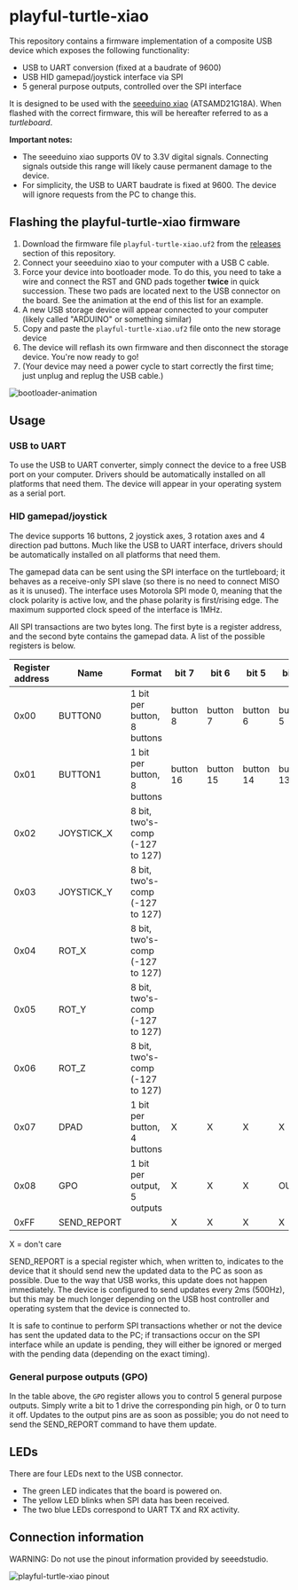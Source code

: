 # playful-turtle-xiao

This repository contains a firmware implementation of a composite USB device which exposes the following functionality:

- USB to UART conversion (fixed at a baudrate of 9600)
- USB HID gamepad/joystick interface via SPI
- 5 general purpose outputs, controlled over the SPI interface

It is designed to be used with the [seeeduino xiao](http://wiki.seeedstudio.com/Seeeduino-XIAO/) (ATSAMD21G18A). When flashed with the correct firmware, this will be hereafter referred to as a *turtleboard*.

**Important notes:**

- The seeeduino xiao supports 0V to 3.3V digital signals. Connecting signals outside this range will likely cause permanent damage to the device.
- For simplicity, the USB to UART baudrate is fixed at 9600. The device will ignore requests from the PC to change this.

## Flashing the playful-turtle-xiao firmware

1. Download the firmware file `playful-turtle-xiao.uf2` from the [releases](https://github.com/jeremyherbert/playful-turtle-xiao/releases) section of this repository.
2. Connect your seeeduino xiao to your computer with a USB C cable.
3. Force your device into bootloader mode. To do this, you need to take a wire and connect the RST and GND pads together **twice** in quick succession. These two pads are located next to the USB connector on the board. See the animation at the end of this list for an example.
4. A new USB storage device will appear connected to your computer (likely called "ARDUINO" or something similar)
5. Copy and paste the `playful-turtle-xiao.uf2` file onto the new storage device
6. The device will reflash its own firmware and then disconnect the storage device. You're now ready to go! 
7. (Your device may need a power cycle to start correctly the first time; just unplug and replug the USB cable.)

![bootloader-animation](https://github.com/SeeedDocument/Seeeduino-XIAO/raw/master/img/XIAO-reset.gif)

## Usage

### USB to UART
To use the USB to UART converter, simply connect the device to a free USB port on your computer. Drivers should be automatically installed on all platforms that need them. The device will appear in your operating system as a serial port.

### HID gamepad/joystick

The device supports 16 buttons, 2 joystick axes, 3 rotation axes and 4 direction pad buttons. Much like the USB to UART interface, drivers should be automatically installed on all platforms that need them.

The gamepad data can be sent using the SPI interface on the turtleboard; it behaves as a receive-only SPI slave (so there is no need to connect MISO as it is unused). The interface uses Motorola SPI mode 0, meaning that the clock polarity is active low, and the phase polarity is first/rising edge. The maximum supported clock speed of the interface is 1MHz.

All SPI transactions are two bytes long. The first byte is a register address, and the second byte contains the gamepad data. A list of the possible registers is below.

| Register address | Name        | Format                      | bit 7     | bit 6     | bit 5     | bit 4     | bit 3     | bit 2     | bit 1     | bit 0    |
|------------------|-------------|-----------------------------|-----------|-----------|-----------|-----------|-----------|-----------|-----------|----------|
| 0x00             | BUTTON0     | 1 bit per button, 8 buttons | button 8  | button 7  | button 6  | button 5  | button 4  | button 3  | button 2  | button 1 |
| 0x01             | BUTTON1     | 1 bit per button, 8 buttons | button 16 | button 15 | button 14 | button 13 | button 12 | button 11 | button 10 | button 9 |
| 0x02             | JOYSTICK_X  | 8 bit, two's-comp (-127 to 127)    |           |           |           |           |           |           |           |          |
| 0x03             | JOYSTICK_Y  | 8 bit, two's-comp (-127 to 127)    |           |           |           |           |           |           |           |          |
| 0x04             | ROT_X       | 8 bit, two's-comp (-127 to 127)    |           |           |           |           |           |           |           |          |
| 0x05             | ROT_Y       | 8 bit, two's-comp (-127 to 127)    |           |           |           |           |           |           |           |          |
| 0x06             | ROT_Z       | 8 bit, two's-comp (-127 to 127)    |           |           |           |           |           |           |           |          |
| 0x07             | DPAD        | 1 bit per button, 4 buttons | X         | X         | X         | X         | right        | left      | down      | up    |
| 0x08             | GPO         | 1 bit per output, 5 outputs | X         | X         | X         | OUT4         | OUT3        | OUT2      | OUT1      | OUT0    |
| 0xFF             | SEND_REPORT |                             | X         | X         | X         | X         | X         | X         | X         | X        |

X = don't care

SEND_REPORT is a special register which, when written to, indicates to the device that it should send new the updated data to the PC as soon as possible. Due to the way that USB works, this update does not happen immediately. The device is configured to send updates every 2ms (500Hz), but this may be much longer depending on the USB host controller and operating system that the device is connected to. 

It is safe to continue to perform SPI transactions whether or not the device has sent the updated data to the PC; if transactions occur on the SPI interface while an update is pending, they will either be ignored or merged with the pending data (depending on the exact timing).

### General purpose outputs (GPO)

In the table above, the `GPO` register allows you to control 5 general purpose outputs. Simply write a bit to 1 drive the corresponding pin high, or 0 to turn it off. Updates to the output pins are as soon as possible; you do not need to send the SEND_REPORT command to have them update.

## LEDs

There are four LEDs next to the USB connector. 

- The green LED indicates that the board is powered on. 
- The yellow LED blinks when SPI data has been received. 
- The two blue LEDs correspond to UART TX and RX activity.

## Connection information

WARNING: Do not use the pinout information provided by seeedstudio. 

![playful-turtle-xiao pinout](https://i.imgur.com/ZCGnLm2.png)